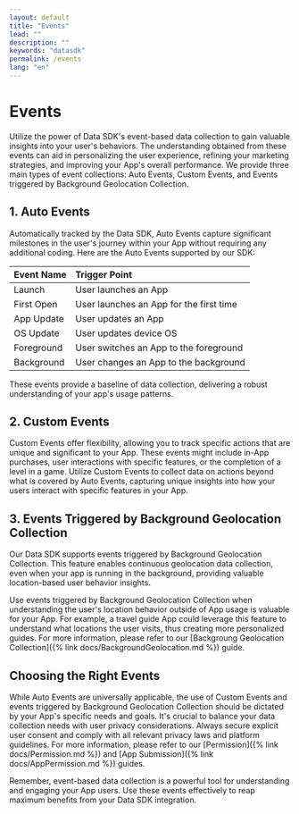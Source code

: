 ```yaml
---
layout: default
title: "Events"
lead: ""
description: ""
keywords: "datasdk"
permalink: /events
lang: "en"
---
```

# Events

Utilize the power of Data SDK's event-based data collection to gain valuable insights into your user's behaviors. The understanding obtained from these events can aid in personalizing the user experience, refining your marketing strategies, and improving your App's overall performance. We provide three main types of event collections: Auto Events, Custom Events, and Events triggered by Background Geolocation Collection.

## 1. Auto Events 
Automatically tracked by the Data SDK, Auto Events capture significant milestones in the user's journey within your App without requiring any additional coding. Here are the Auto Events supported by our SDK:

|Event Name|Trigger Point|
|:---|:---|
|Launch| User launches an App| iOS, Android|
|First Open| User launches an App for the first time|
|App Update| User updates an App|
|OS Update| User updates device OS|
|Foreground| User switches an App to the foreground|
|Background| User changes an App to the background|

These events provide a baseline of data collection, delivering a robust understanding of your app's usage patterns.

## 2. Custom Events

Custom Events offer flexibility, allowing you to track specific actions that are unique and significant to your App. These events might include in-App purchases, user interactions with specific features, or the completion of a level in a game. Utilize Custom Events to collect data on actions beyond what is covered by Auto Events, capturing unique insights into how your users interact with specific features in your App.

## 3. Events Triggered by Background Geolocation Collection 

Our Data SDK supports events triggered by Background Geolocation Collection. This feature enables continuous geolocation data collection, even when your app is running in the background, providing valuable location-based user behavior insights.

Use events triggered by Background Geolocation Collection when understanding the user's location behavior outside of App usage is valuable for your App. For example, a travel guide App could leverage this feature to understand what locations the user visits, thus creating more personalized guides. For more information, please refer to our [Backgroung Geolocation Collection]({% link docs/BackgroundGeolocation.md %}) guide.


## Choosing the Right Events

While Auto Events are universally applicable, the use of Custom Events and events triggered by Background Geolocation Collection should be dictated by your App's specific needs and goals. It's crucial to balance your data collection needs with user privacy considerations. Always secure explicit user consent and comply with all relevant privacy laws and platform guidelines. For more information, please refer to our [Permission]({% link docs/Permission.md %}) and [App Submission]({% link docs/AppPermission.md %}) guides.

Remember, event-based data collection is a powerful tool for understanding and engaging your App users. Use these events effectively to reap maximum benefits from your Data SDK integration.